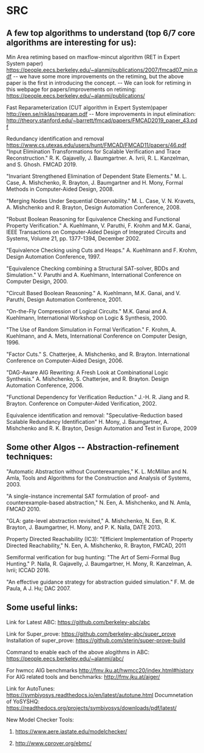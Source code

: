 # SRC

A few top algorithms to understand (top 6/7 core algorithms are interesting for us):
-----------------------------------------------------------------------------------------

Min Area retiming based on maxflow-mincut algorithm (RET in Expert System paper)
https://people.eecs.berkeley.edu/~alanmi/publications/2007/fmcad07_min.pdf
 -- we have some more improvements on the retiming, but the above paper is the first in introducing the concept.
 -- We can look for retiming in this webpage for papers/improvements on retiming: https://people.eecs.berkeley.edu/~alanmi/publications/

Fast Reparameterization (CUT algorithm in Expert System)paper http://een.se/niklas/reparam.pdf
-- More improvements in input elimination: http://theory.stanford.edu/~barrett/fmcad/papers/FMCAD2019_paper_43.pdf

Redundancy identification and removal https://www.cs.utexas.edu/users/hunt/FMCAD/FMCAD11/papers/46.pdf
"Input Elimination Transformations for Scalable Verification and Trace Reconstruction." R. K. Gajavelly, J. Baumgartner. A. Ivrii, R. L. Kanzelman, and S. Ghosh. FMCAD 2019.

"Invariant Strengthened Elimination of Dependent State Elements." M. L. Case, A. Mishchenko, R. Brayton, J. Baumgartner and H. Mony, Formal Methods in Computer-Aided Design, 2008.

"Merging Nodes Under Sequential Observability." M. L. Case, V. N. Kravets, A. Mishchenko and R. Brayton, Design Automation Conference, 2008.

"Robust Boolean Reasoning for Equivalence Checking and Functional Property Verification." A. Kuehlmann, V. Paruthi, F. Krohm and M.K. Ganai, IEEE Transactions on Computer-Aided Design of Integrated Circuits and Systems, Volume 21, pp. 1377-1394, December 2002.

"Equivalence Checking using Cuts and Heaps." A. Kuehlmann and F. Krohm, Design Automation Conference, 1997.

"Equivalence Checking combining a Structural SAT-solver, BDDs and Simulation." V. Paruthi and A. Kuehlmann, International Conference on Computer Design, 2000.

"Circuit Based Boolean Reasoning." A. Kuehlmann, M.K. Ganai, and V. Paruthi, Design Automation Conference, 2001.

"On-the-Fly Compression of Logical Circuits." M.K. Ganai and A. Kuehlmann, International Workshop on Logic & Synthesis, 2000.

"The Use of Random Simulation in Formal Verification." F. Krohm, A. Kuehlmann, and A. Mets, International Conference on Computer Design, 1996.

"Factor Cuts." S. Chatterjee, A. Mishchenko, and R. Brayton. International Conference on Computer-Aided Design, 2006.

"DAG-Aware AIG Rewriting: A Fresh Look at Combinational Logic Synthesis." A. Mishchenko, S. Chatterjee, and R. Brayton. Design Automation Conference, 2006.

"Functional Dependency for Verification Reduction." J.-H. R. Jiang and R. Brayton. Conference on Computer-Aided Verification, 2002.

Equivalence identification and removal: 
"Speculative-Reduction based Scalable Redundancy Identification" H. Mony, J. Baumgartner, A. Mishchenko and R. K. Brayton, Design Automation and Test in Europe, 2009

Some other Algos -- Abstraction-refinement  techniques:
------------------------------------
"Automatic Abstraction without Counterexamples," K. L. McMillan and N. Amla, Tools and Algorithms for the Construction and Analysis of Systems, 2003.

"A single-instance incremental SAT formulation of proof- and counterexample-based abstraction," N. Een, A. Mishchenko, and N. Amla, FMCAD 2010.

"GLA: gate-level abstraction revisited," A. Mishchenko, N. Een, R. K. Brayton, J. Baumgartner, H. Mony, and P. K. Nalla, DATE 2013. 

Property Directed Reachability (IC3):  "Efficient Implementation of Property Directed Reachability," N. Een, A. Mishchenko, R. Brayton, FMCAD, 2011

Semiformal verification for bug hunting: "The Art of Semi-Formal Bug Hunting." P. Nalla, R. Gajavelly, J. Baumgartner, H. Mony, R. Kanzelman, A. Ivrii; ICCAD 2016.

"An effective guidance strategy for abstraction guided simulation." F. M. de Paula, A J. Hu; DAC 2007.

Some useful links:
--------------------
Link for Latest ABC: https://github.com/berkeley-abc/abc

Link for Super_prove: https://github.com/berkeley-abc/super_prove
Installation of super_prove: https://github.com/sterin/super-prove-build

Command to enable each of the above alogithms in ABC:  https://people.eecs.berkeley.edu/~alanmi/abc/

For hwmcc AIG benchmarks http://fmv.jku.at/hwmcc20/index.html#history
For AIG related tools and benchmarks: http://fmv.jku.at/aiger/

Link for AutoTunes: https://symbiyosys.readthedocs.io/en/latest/autotune.html
Documnetation of YoSYSHQ: https://readthedocs.org/projects/symbiyosys/downloads/pdf/latest/

New Model Checker Tools: 
1. https://www.aere.iastate.edu/modelchecker/ 

2. http://www.cprover.org/ebmc/

